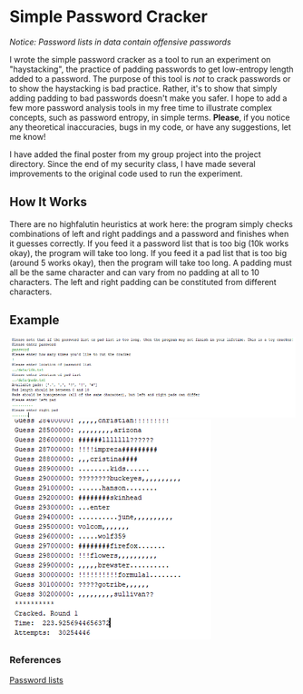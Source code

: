 # Simple Password Cracker
*Notice: Password lists in data contain offensive passwords*

I wrote the simple password cracker as a tool to run an experiment on "haystacking", the practice of padding passwords to get low-entropy length added to a password. The purpose of this tool is *not* to crack passwords or to show the haystacking is bad practice. Rather, it's to show that simply adding padding to bad passwords doesn't make you safer. I hope to add a few more password analysis tools in my free time to illustrate complex concepts, such as password entropy, in simple terms. **Please**, if you notice any theoretical inaccuracies, bugs in my code, or have any suggestions, let me know! 

I have added the final poster from my group project into the project directory. Since the end of my security class, I have made several improvements to the original code used to run the experiment.

## How It Works
There are no highfalutin heuristics at work here: the program simply checks combinations of left and right paddings and a password and finishes when it guesses correctly. If you feed it a password list that is too big (10k works okay), the program will take too long. If you feed it a pad list that is too big (around 5 works okay), then the program will take too long. A padding must all be the same character and can vary from no padding at all to 10 characters. The left and right padding can be constituted from different characters.

## Example 
![arguments](https://github.com/michaellyons786/simple-password-cracker/blob/master/data/arguments.png)
![finish](https://github.com/michaellyons786/simple-password-cracker/blob/master/data/finish.png)

### References
[Password lists](https://github.com/danielmiessler/SecLists)
